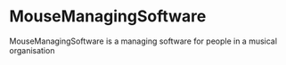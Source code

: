 # MouseManagingSoftware
MouseManagingSoftware is a managing software for people in a musical organisation
